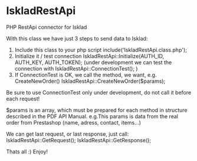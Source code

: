 # IskladRestApi
PHP RestApi connector for Isklad

With this class we have just 3 steps to send data to Isklad:
1. Include this class to your php script
    include('IskladRestApi.class.php');
2. Initialize it / test connection
    IskladRestApi::Initialize(AUTH_ID, AUTH_KEY, AUTH_TOKEN);
    (under development we can test the connection with  IskladRestApi::ConnectionTest(); )
3. If ConnectionTest is OK, we call the method, we want, e.g. CreateNewOrder()
    IskladRestApi::CreateNewOrder($params);

Be sure to use ConnectionTest only under development, do not call it before each request!

$params is an array, which must be prepared for each method in structure described in the PDF API Manual.
e.g.This params is data from the real order from Prestashop (name, adress, contact, items...)

We can get last request, or last response, just call:
IskladRestApi::GetRequest();
IskladRestApi::GetResponse();

Thats all :) Enjoy!

